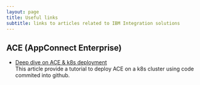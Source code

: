 ```yaml
---
layout: page
title: Useful links
subtitle: links to articles related to IBM Integration solutions
---
```


## ACE (AppConnect Enterprise)

- [Deep dive on ACE & k8s deployment ](https://medium.com/@victorpaulo/deep-dive-on-ibm-ace-on-k8s-fbba1c662bae)  
This article provide a tutorial to deploy ACE on a k8s cluster using code commited into github.